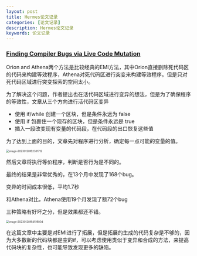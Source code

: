 ```yaml
---
layout: post
title: Hermes论文记录
categories: [论文记录]
description: Hermes论文记录
keywords: 论文记录
---
```




### [Finding Compiler Bugs via Live Code Mutation][]

Orion  and Athena两个方法是比较经典的EMI方法，其中Orion直接删除死代码区的代码来构建等效程序，Athena对死代码区进行突变来构建等效程序。但是只对死代码区域进行突变探索的空间太小。

为了解决这个问题，作者提出也在活代码区域进行变异的想法，但是为了确保程序的等效性，文章从三个方向进行活代码区变异

* 使用 if/while 创建一个区块，但是条件永远为 false
* 使用 if 包裹住一个现存的区块，但是条件永远是 true
* 插入一段改变现有变量的代码段，在代码段的出口恢复这些值

为了达到上面的目的，文章先对程序进行分析，确定每一点可能的变量的值。

<img src="https://ningmo.oss-cn-beijing.aliyuncs.com/img/image-20230128162331712-1674894212772-1.png" alt="image-20230128162331712" style="zoom:50%;" />

然后文章将执行等价程序，判断是否行为是不同的。



最终的结果是非常优秀的，在13个月中发现了168个bug。

变异的时间成本很低，平均1.7秒

和Athena对比，Athena使用19个月发现了额72个bug

三种策略有好坏之分，但是效果都还不错。

<img src="https://ningmo.oss-cn-beijing.aliyuncs.com/img/image-20230128164519004.png" alt="image-20230128164519004" style="zoom:50%;" />

在这篇文章中主要是对EMI进行了拓展，但是拓展的生成的代码复杂是不够的，因为大多数新的代码块都是空的if，可以考虑使用类似于变异和合成的方法，来提高代码块的复杂性，也可能导致发现更多的缺陷。

[Finding Compiler Bugs via Live Code Mutation]:https://ningmorain.github.io/files/Hermes.pdf
